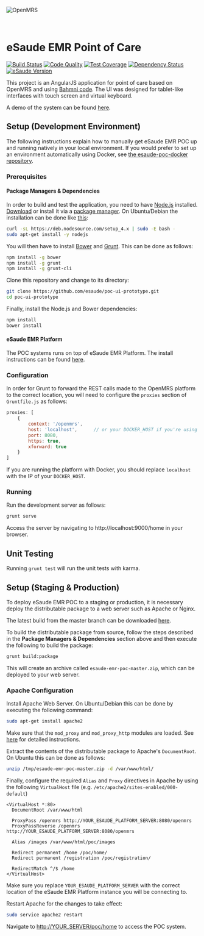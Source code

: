 <br/><br/><br/>
<img src="https://s3-eu-west-1.amazonaws.com/esaude/images/esaude-site-header.png" alt="OpenMRS"/>
<br/><br/><br/>

# eSaude EMR Point of Care

[![Build Status](https://img.shields.io/travis/esaude/esaude-emr-poc/master.svg)](https://travis-ci.org/esaude/esaude-emr-poc)
[![Code Quality](https://img.shields.io/codacy/10ea6c2d88674139b37cae5fa73cc8f6/master.svg)](https://www.codacy.com/app/psbrandt/esaude-esaude-emr-poc)
[![Test Coverage](https://api.codacy.com/project/badge/coverage/10ea6c2d88674139b37cae5fa73cc8f6)](https://coveralls.io/github/esaude/esaude-emr-poc)
[![Dependency Status](https://gemnasium.com/badges/github.com/esaude/esaude-emr-poc.svg)](https://gemnasium.com/github.com/esaude/esaude-emr-poc)
[![eSaude Version](https://omrs-shields.psbrandt.io/custom/esaude/v1.2.0/brightgreen?logo=esaude)](http://www.esaude.org/technical-resources/esaude-emr-versions)

This project is an AngularJS application for point of care based on OpenMRS and using [Bahmni code](https://github.com/Bhamni/openmrs-module-bahmniapps).
The UI was designed for tablet-like interfaces with touch screen and virtual keyboard.

A demo of the system can be found [here](http://metadata.esaude.org/home).

## Setup (Development Environment)

The following instructions explain how to manually get eSaude EMR POC up and running natively in your local environment. If you would prefer to set up an environment automatically using Docker, see [the esaude-poc-docker repository](https://github.com/esaude/esaude-poc-docker).

### Prerequisites

#### Package Managers & Dependencies

In order to build and test the application, you need to have [Node.js](https://nodejs.org/) installed. [Download](https://nodejs.org/en/download/) or install it via a [package manager](https://nodejs.org/en/download/package-manager/). On Ubuntu/Debian the installation can be done like [this](https://nodejs.org/en/download/package-manager/#debian-and-ubuntu-based-linux-distributions):

````bash
curl -sL https://deb.nodesource.com/setup_4.x | sudo -E bash -
sudo apt-get install -y nodejs
````  

You will then have to install [Bower](http://bower.io/) and [Grunt](http://gruntjs.com/). This can be done as follows:

````bash
npm install -g bower
npm install -g grunt
npm install -g grunt-cli
````

Clone this repository and change to its directory:

````bash
git clone https://github.com/esaude/poc-ui-prototype.git
cd poc-ui-prototype
````

Finally, install the Node.js and Bower dependencies:

````bash
npm install
bower install
````

#### eSaude EMR Platform

The POC systems runs on top of eSaude EMR Platform. The install instructions can be found [here](https://sites.google.com/site/openmrsmozambique/technical-resources/esaude-emr-install-guide).

### Configuration

In order for Grunt to forward the REST calls made to the OpenMRS platform to the correct location, you will need to configure the `proxies` section of `Gruntfile.js` as follows:

```js
proxies: [
    {
        context: '/openmrs',
        host: 'localhost',      // or your DOCKER_HOST if you're using Docker
        port: 8080,
        https: true,
        xforward: true
    }
]
```

If you are running the platform with Docker, you should replace `localhost` with the IP of your `DOCKER_HOST`.

### Running

Run the development server as follows:

````bash
grunt serve
````

Access the server by navigating to http://localhost:9000/home in your browser.

## Unit Testing

Running `grunt test` will run the unit tests with karma.

## Setup (Staging & Production)

To deploy eSaude EMR POC to a staging or production, it is necessary deploy the distributable package to a web server such as Apache or Nginx.

The latest build from the master branch can be downloaded [here](https://bintray.com/artifact/download/esaude/poc/esaude-emr-poc-master.zip).

To build the distributable package from source, follow the steps described in the **Package Managers & Dependencies** section above and then execute the following to build the package:

````bash
grunt build:package
````

This will create an archive called `esaude-emr-poc-master.zip`, which can be deployed to your web server.

### Apache Configuration

Install Apache Web Server. On Ubuntu/Debian this can be done by executing the following command:

````bash
sudo apt-get install apache2
````

Make sure that the `mod_proxy` and `mod_proxy_http` modules are loaded. See [here](https://www.digitalocean.com/community/tutorials/how-to-use-apache-http-server-as-reverse-proxy-using-mod_proxy-extension) for detailed instructions.

Extract the contents of the distributable package to Apache's `DocumentRoot`. On Ubuntu this can be done as follows:

````bash
unzip /tmp/esaude-emr-poc-master.zip -d /var/www/html/
````

Finally, configure the required `Alias` and `Proxy` directives in Apache by using the following `VirtualHost` file (e.g. `/etc/apache2/sites-enabled/000-default`)

````aconf
<VirtualHost *:80>
  DocumentRoot /var/www/html

  ProxyPass /openmrs http://YOUR_ESAUDE_PLATFORM_SERVER:8080/openmrs
  ProxyPassReverse /openmrs http://YOUR_ESAUDE_PLATFORM_SERVER:8080/openmrs

  Alias /images /var/www/html/poc/images

  Redirect permanent /home /poc/home/
  Redirect permanent /registration /poc/registration/

  RedirectMatch ^/$ /home
</VirtualHost>
````

Make sure you replace `YOUR_ESAUDE_PLATFORM_SERVER` with the correct location of the eSaude EMR Platform instance you will be connecting to.

Restart Apache for the changes to take effect:

````bash
sudo service apache2 restart
````

Navigate to [http://YOUR_SERVER/poc/home](http://localhost/poc/home) to access the POC system.
